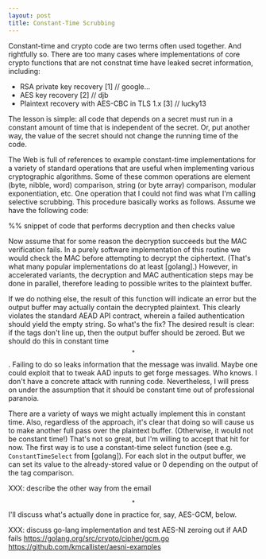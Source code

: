 ```yaml
---
layout: post
title: Constant-Time Scrubbing
---
```


Constant-time and crypto code are two terms often used together. And
rightfully so. There are too many cases where implementations of core
crypto functions that are not constnat time have leaked secret information,
including:

- RSA private key recovery [1] // google...
- AES key recovery [2] // djb
- Plaintext recovery with AES-CBC in TLS 1.x [3] // lucky13

The lesson is simple: all code that depends on a secret must run in 
a constant amount of time that is independent of the secret. Or,
put another way, the value of the secret should not change the running
time of the code. 

The Web is full of references to example constant-time implementations
for a variety of standard operations that are useful when implementing 
various cryptographic algorithms. Some of these common operations
are element (byte, nibble, word) comparison, string (or byte array) 
comparison, modular exponentiation, etc. One operation that I could not
find was what I'm calling selective scrubbing. This procedure basically
works as follows. Assume we have the following code:

%% snippet of code that performs decryption and then checks value

Now assume that for some reason the decryption succeeds but the MAC 
verification fails. In a purely software implementation of this routine
we would check the MAC before attempting to decrypt the ciphertext. 
(That's what many popular implementations do at least [golang].) However,
in accelerated variants, the decryption and MAC authentication steps may
be done in parallel, therefore leading to possible writes to the plaintext
buffer. 

If we do nothing else, the result of this function
will indicate an error but the output buffer may actually contain the
decrypted plaintext. This clearly violates the standard AEAD API contract, 
wherein a failed authentication should yield the empty string. So what's the fix?
The desired result is clear: if the tags don't line up, then the output
buffer should be zeroed. But we should do this in constant time$$^*$$. 
Failing to do so leaks information that the message was invalid. Maybe one 
could exploit that to tweak AAD inputs to get forge messages. Who knows. 
I don't have a concrete attack with running code. Nevertheless, I will
press on under the assumption that it should be constant time out of professional
paranoia.

There are a variety of ways we might actually implement this in constant
time. Also, regardless of the approach, it's clear that doing so will cause us to
make another full pass over the plaintext buffer. (Otherwise, it would not
be constant time!) That's not so great, but I'm willing to accept that hit for now.
The first way is to use a constant-time select function (see e.g. `ConstantTimeSelect`
from [golang]). For each slot in the output buffer, we can set its value to
the already-stored value or 0 depending on the output of the tag comparison. 

XXX: describe the other way from the email

$$^*$$ I'll discuss what's actually done in practice for, say, AES-GCM, below.

XXX: discuss go-lang implementation and test AES-NI zeroing out if AAD fails
https://golang.org/src/crypto/cipher/gcm.go
https://github.com/kmcallister/aesni-examples
